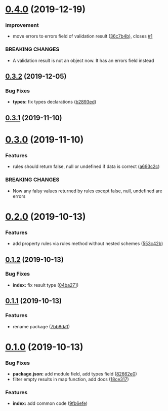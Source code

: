# [0.4.0](https://github.com/megazazik/validate/compare/v0.3.2...v0.4.0) (2019-12-19)


### improvement

* move errors to errors field of validation result ([36c7b4b](https://github.com/megazazik/validate/commit/36c7b4b147f5d031de092e01149611becc7c6f93)), closes [#1](https://github.com/megazazik/validate/issues/1)


### BREAKING CHANGES

* A validation result is not an object now. It has an errors field instead



## [0.3.2](https://github.com/megazazik/validate/compare/v0.3.1...v0.3.2) (2019-12-05)


### Bug Fixes

* **types:** fix types declarations ([b2893ed](https://github.com/megazazik/validate/commit/b2893ed09273ce3f64979072b5fdf0402017e24d))



## [0.3.1](https://github.com/megazazik/validate/compare/v0.3.0...v0.3.1) (2019-11-10)



# [0.3.0](https://github.com/megazazik/validate/compare/v0.2.0...v0.3.0) (2019-11-10)


### Features

* rules should return false, null or undefined if data is correct ([a693c2c](https://github.com/megazazik/validate/commit/a693c2cab92166e60c1cc66533020a15472df558))


### BREAKING CHANGES

* Now any falsy values returned by rules except false, null, undefined are errors



# [0.2.0](https://github.com/megazazik/validate/compare/v0.1.2...v0.2.0) (2019-10-13)


### Features

* add property rules via rules method without nested schemes ([553c42b](https://github.com/megazazik/validate/commit/553c42b6fcec89b2601e01ff58aacae102c48fd7))



## [0.1.2](https://github.com/megazazik/validate/compare/v0.1.1...v0.1.2) (2019-10-13)


### Bug Fixes

* **index:** fix result type ([04ba271](https://github.com/megazazik/validate/commit/04ba2713545995a5d9ec51e0825703af488623e7))



## [0.1.1](https://github.com/megazazik/validate/compare/v0.1.0...v0.1.1) (2019-10-13)


### Features

* rename package ([7bb8da1](https://github.com/megazazik/validate/commit/7bb8da14b1f70bab0c09f65faa56c6e31bcd60dd))



# [0.1.0](https://github.com/megazazik/validate/compare/9fb6efe15763c94d813d8a37cc9d31e6585964a9...v0.1.0) (2019-10-13)


### Bug Fixes

* **package.json:** add module field, add types field ([82662e0](https://github.com/megazazik/validate/commit/82662e0e6ed51cbb333b69de9edb298e5644c7b7))
* filter empty results in map function, add docs ([18ce317](https://github.com/megazazik/validate/commit/18ce3174b324221ea88f6e957f9ae08f5203de60))


### Features

* **index:** add common code ([9fb6efe](https://github.com/megazazik/validate/commit/9fb6efe15763c94d813d8a37cc9d31e6585964a9))



